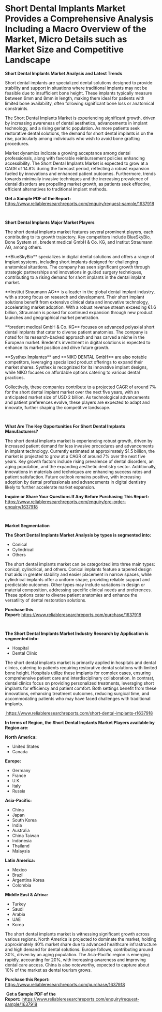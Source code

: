 <p><h1>Short Dental Implants Market Provides a Comprehensive Analysis Including a Macro Overview of the Market, Micro Details such as Market Size and Competitive Landscape</h1></p><p><strong>Short Dental Implants Market Analysis and Latest Trends</strong></p>
<p><p>Short dental implants are specialized dental solutions designed to provide stability and support in situations where traditional implants may not be feasible due to insufficient bone height. These implants typically measure between 6mm and 8mm in length, making them ideal for patients with limited bone availability, often following significant bone loss or anatomical constraints. </p><p>The Short Dental Implants Market is experiencing significant growth, driven by increasing awareness of dental aesthetics, advancements in implant technology, and a rising geriatric population. As more patients seek restorative dental solutions, the demand for short dental implants is on the rise, particularly among individuals who wish to avoid bone grafting procedures. </p><p>Market dynamics indicate a growing acceptance among dental professionals, along with favorable reimbursement policies enhancing accessibility. The Short Dental Implants Market is expected to grow at a CAGR of 14.8% during the forecast period, reflecting a robust expansion fueled by innovations and enhanced patient outcomes. Furthermore, trends towards minimally invasive techniques and the increasing prevalence of dental disorders are propelling market growth, as patients seek effective, efficient alternatives to traditional implant methods.</p></p>
<p><strong>Get a Sample PDF of the Report:&nbsp;</strong> <a href="https://www.reliableresearchreports.com/enquiry/request-sample/1637918?utm_campaign=2215&utm_medium=2&utm_source=Github&utm_content=ia&utm_term=18042025&utm_id=short-dental-implants">https://www.reliableresearchreports.com/enquiry/request-sample/1637918</a></p>
<p>&nbsp;</p>
<p><strong>Short Dental Implants Major Market Players</strong></p>
<p><p>The short dental implants market features several prominent players, each contributing to its growth trajectory. Key competitors include BlueSkyBio, Bone System srl, bredent medical GmbH & Co. KG, and Institut Straumann AG, among others.</p><p>**BlueSkyBio** specializes in digital dental solutions and offers a range of implant systems, including short implants designed for challenging anatomical situations. The company has seen significant growth through strategic partnerships and innovations in guided surgery techniques, contributing to a rising demand for short implants in the dental implant market.</p><p>**Institut Straumann AG** is a leader in the global dental implant industry, with a strong focus on research and development. Their short implant solutions benefit from extensive clinical data and innovative technology, accelerating market adoption. With a robust revenue stream exceeding €1.6 billion, Straumann is poised for continued expansion through new product launches and geographical market penetration.</p><p>**bredent medical GmbH & Co. KG** focuses on advanced polyaxial short dental implants that cater to diverse patient anatomies. The company is noted for its research-backed approach and has carved a niche in the European market. Bredent's investment in digital solutions is expected to enhance its market position and drive future growth.</p><p>**Systhex Implantes** and **NIKO DENTAL GmbH** are also notable competitors, leveraging specialized product offerings to expand their market shares. Systhex is recognized for its innovative implant designs, while NIKO focuses on affordable options catering to various dental practices.</p><p>Collectively, these companies contribute to a projected CAGR of around 7% for the short dental implant market over the next five years, with an anticipated market size of USD 2 billion. As technological advancements and patient preferences evolve, these players are expected to adapt and innovate, further shaping the competitive landscape.</p></p>
<p>&nbsp;</p>
<p><strong>What Are The Key Opportunities For Short Dental Implants Manufacturers?</strong></p>
<p><p>The short dental implants market is experiencing robust growth, driven by increased patient demand for less invasive procedures and advancements in implant technology. Currently estimated at approximately $1.5 billion, the market is projected to grow at a CAGR of around 7% over the next five years. Key growth factors include rising prevalence of dental disorders, an aging population, and the expanding aesthetic dentistry sector. Additionally, innovations in materials and techniques are enhancing success rates and patient satisfaction. Future outlook remains positive, with increasing adoption by dental professionals and advancements in digital dentistry likely to further accelerate market expansion.</p></p>
<p><strong>Inquire or Share Your Questions If Any Before Purchasing This Report:</strong> <a href="https://www.reliableresearchreports.com/enquiry/pre-order-enquiry/1637918?utm_campaign=2215&utm_medium=2&utm_source=Github&utm_content=ia&utm_term=18042025&utm_id=short-dental-implants">https://www.reliableresearchreports.com/enquiry/pre-order-enquiry/1637918</a></p>
<p>&nbsp;</p>
<p><strong>Market Segmentation</strong></p>
<p><strong>The Short Dental Implants Market Analysis by types is segmented into:</strong></p>
<p><ul><li>Conical</li><li>Cylindrical</li><li>Others</li></ul></p>
<p><p>The short dental implants market can be categorized into three main types: conical, cylindrical, and others. Conical implants feature a tapered design that aids in greater stability and easier placement in narrow spaces, while cylindrical implants offer a uniform shape, providing reliable support and predictable outcomes. Other types may include variations in design or material composition, addressing specific clinical needs and preferences. These options cater to diverse patient anatomies and enhance the versatility of dental restoration solutions.</p></p>
<p><strong>Purchase this Report:&nbsp;</strong><a href="https://www.reliableresearchreports.com/purchase/1637918?utm_campaign=2215&utm_medium=2&utm_source=Github&utm_content=ia&utm_term=18042025&utm_id=short-dental-implants">https://www.reliableresearchreports.com/purchase/1637918</a></p>
<p>&nbsp;</p>
<p><strong>The Short Dental Implants Market Industry Research by Application is segmented into:</strong></p>
<p><ul><li>Hospital</li><li>Dental Clinic</li></ul></p>
<p><p>The short dental implants market is primarily applied in hospitals and dental clinics, catering to patients requiring restorative dental solutions with limited bone height. Hospitals utilize these implants for complex cases, ensuring comprehensive patient care and interdisciplinary collaboration. In contrast, dental clinics focus on providing personalized treatments, leveraging short implants for efficiency and patient comfort. Both settings benefit from these innovations, enhancing treatment outcomes, reducing surgical time, and accommodating patients who may have faced challenges with traditional implants.</p></p>
<p><a href="https://www.reliableresearchreports.com/short-dental-implants-r1637918?utm_campaign=2215&utm_medium=2&utm_source=Github&utm_content=ia&utm_term=18042025&utm_id=short-dental-implants">&nbsp;https://www.reliableresearchreports.com/short-dental-implants-r1637918</a></p>
<p><strong>In terms of Region, the Short Dental Implants Market Players available by Region are:</strong></p>
<p>
    <p> <strong> North America: </strong>
        <ul>
            <li>United States</li>
            <li>Canada</li>
        </ul>
        </p> 
    <p> <strong> Europe: </strong>
        <ul>
            <li>Germany</li>
            <li>France</li>
            <li>U.K.</li>
            <li>Italy</li>
            <li>Russia</li>
        </ul>
        </p> 
    <p> <strong> Asia-Pacific: </strong>
        <ul>
            <li>China</li>
            <li>Japan</li>
            <li>South Korea</li>
            <li>India</li>
            <li>Australia</li>
            <li>China Taiwan</li>
            <li>Indonesia</li>
            <li>Thailand</li>
            <li>Malaysia</li>
        </ul>
        </p> 
    <p> <strong> Latin America: </strong>
        <ul>
            <li>Mexico</li>
            <li>Brazil</li>
            <li>Argentina Korea</li>
            <li>Colombia</li>
        </ul>
        </p> 
    <p> <strong> Middle East & Africa: </strong>
        <ul>
            <li>Turkey</li>
            <li>Saudi</li>
            <li>Arabia</li>
            <li>UAE</li>
            <li>Korea</li>
        </ul>
    </p>
    </p>
<p><p>The short dental implants market is witnessing significant growth across various regions. North America is projected to dominate the market, holding approximately 40% market share due to advanced healthcare infrastructure and high demand for dental solutions. Europe follows, contributing around 30%, driven by an aging population. The Asia-Pacific region is emerging rapidly, accounting for 20%, with increasing awareness and improving dental care access. China is also noteworthy, expected to capture about 10% of the market as dental tourism grows.</p></p>
<p><strong>Purchase this Report: </strong><a href="https://www.reliableresearchreports.com/purchase/1637918?utm_campaign=2215&utm_medium=2&utm_source=Github&utm_content=ia&utm_term=18042025&utm_id=short-dental-implants">https://www.reliableresearchreports.com/purchase/1637918</a></p>
<p>&nbsp;<strong>Get a Sample PDF of the Report:&nbsp;&nbsp;</strong><a href="https://www.reliableresearchreports.com/enquiry/request-sample/1637918?utm_campaign=2215&utm_medium=2&utm_source=Github&utm_content=ia&utm_term=18042025&utm_id=short-dental-implants">https://www.reliableresearchreports.com/enquiry/request-sample/1637918</a></p>
<p><strong></strong></p>
<p><p></p><p></p><p></p></p>